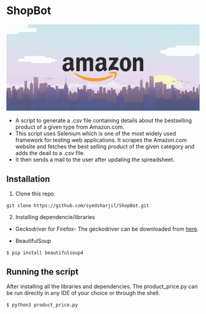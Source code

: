 # ShopBot

![](amazon-web-scraping-data-extraction.png)
* A script to generate a .csv file containing details about the bestselling product of a given type from Amazon.com.
* This script uses Selenium which is one of the most widely used framework for testing web applications. It scrapes the Amazon.com website and fetches the best selling product of the given category and adds the deail to a .csv file.
* It then sends a mail to the user after updating the spreadsheet.
## Installation
1. Clone this repo
```
git clone https://github.com/syedsharjil/ShopBot.git
```
2. Installing dependencie/libraries
* Geckodriver for Firefox- The geckodriver can be downloaded from [here](https://github.com/mozilla/geckodriver/releases).

* BeautifulSoup
```
$ pip install beautifulsoup4

```
## Running the script
After installing all the libraries and dependencies. The product_price.py can be run directly in any IDE of your choice or through the shell.

```
$ python3 product_price.py 
```
